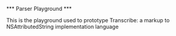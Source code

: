 *** Parser Playground ***

This is the playground used to prototype Transcribe: a markup to 
NSAttributedString implementation language